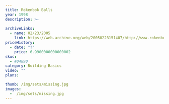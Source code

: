 ```yaml
---
title: Rokenbok Balls
year: 1998
description: >-
  
archiveLinks:
  - name: 02/23/2005
    link: https://web.archive.org/web/20050223151407/http://www.rokenbok.com/catalog/pd_bb_balls.html
priceHistory:
  - date: "?"
    price: 6.9900000000000002
skus:
  - #04890
category: Building Basics
video: ""
plans:

thumb: /img/sets/missing.jpg
images:
  -  /img/sets/missing.jpg
---
```

